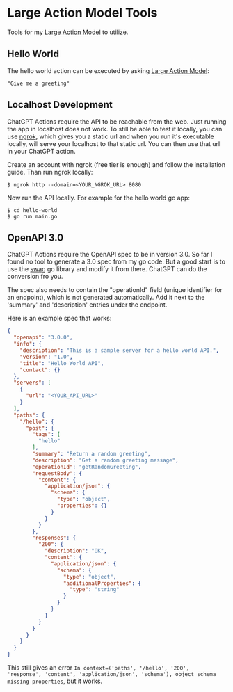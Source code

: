 # Large Action Model Tools

Tools for my [Large Action Model](https://chat.openai.com/g/g-NoWMWIBMr-large-action-model) to utilize.

## Hello World

The hello world action can be executed by asking [Large Action Model](https://chat.openai.com/g/g-NoWMWIBMr-large-action-model):

    "Give me a greeting"


## Localhost Development

ChatGPT Actions require the API to be reachable from the web. Just running the app in localhost does not work.
To still be able to test it locally, you can use [ngrok](https://dashboard.ngrok.com/), which gives you a static
url and when you run it's executable locally, will serve your localhost to that static url. You can then use that
url in your ChatGPT action.

Create an account with ngrok (free tier is enough) and follow the installation guide. Than run ngrok locally:

    $ ngrok http --domain=<YOUR_NGROK_URL> 8080

Now run the API locally. For example for the hello world go app:

    $ cd hello-world
    $ go run main.go


## OpenAPI 3.0

ChatGPT Actions require the OpenAPI spec to be in version 3.0. So far I found no tool to generate a 3.0 spec
from my go code. But a good start is to use the [swag](https://github.com/swaggo/swag) go library and modify
it from there. ChatGPT can do the conversion fro you.

The spec also needs to contain the "operationId" field (unique identifier for an endpoint), which is not generated
automatically. Add it next to the 'summary' and 'description' entries under the endpoint.

Here is an example spec that works:

```json
{
  "openapi": "3.0.0",
  "info": {
    "description": "This is a sample server for a hello world API.",
    "version": "1.0",
    "title": "Hello World API",
    "contact": {}
  },
  "servers": [
    {
      "url": "<YOUR_API_URL>"
    }
  ],
  "paths": {
    "/hello": {
      "post": {
        "tags": [
          "hello"
        ],
        "summary": "Return a random greeting",
        "description": "Get a random greeting message",
        "operationId": "getRandomGreeting",
        "requestBody": {
          "content": {
            "application/json": {
              "schema": {
                "type": "object",
                "properties": {}
              }
            }
          }
        },
        "responses": {
          "200": {
            "description": "OK",
            "content": {
              "application/json": {
                "schema": {
                  "type": "object",
                  "additionalProperties": {
                    "type": "string"
                  }
                }
              }
            }
          }
        }
      }
    }
  }
}
```

This still gives an error `In context=('paths', '/hello', '200', 'response', 'content', 'application/json', 'schema'), object schema missing properties`,
but it works.
